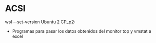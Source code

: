 # ACSI
 
wsl --set-version Ubuntu 2
CP_p2:
- Programas para pasar los datos obtenidos del monitor top y vmstat a excel
